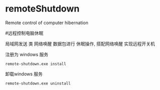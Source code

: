 # remoteShutdown
Remote control of computer hibernation

#远程控制电脑休眠

局域网发送 类 网络唤醒 数据包进行 休眠操作, 搭配网络唤醒 实现远程开关机

注册为 windows 服务

`remote-shutdown.exe install`


卸载windows 服务

`remote-shutdown.exe uninstall`
